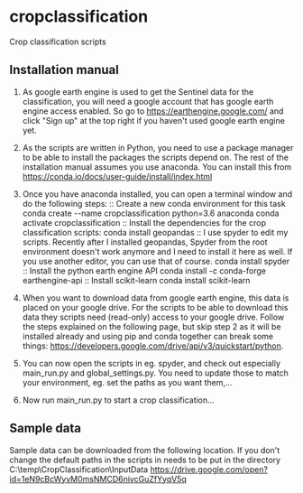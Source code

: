# cropclassification
Crop classification scripts

Installation manual
---------------------
1) As google earth engine is used to get the Sentinel data for the classification, you will need a google account 
that has google earth engine access enabled. So go to https://earthengine.google.com/ and click "Sign up" at the 
top right if you haven't used google earth engine yet.

2) As the scripts are written in Python, you need to use a package manager to be able to install the packages the 
scripts depend on. The rest of the installation manual assumes you use anaconda. 
You can install this from https://conda.io/docs/user-guide/install/index.html

3) Once you have anaconda installed, you can open a terminal window and do the following steps:
:: Create a new conda environment for this task
conda create --name cropclassification python=3.6 anaconda
conda activate cropclassification
:: Install the dependencies for the crop classification scripts:
conda install geopandas
:: I use spyder to edit my scripts. Recently after I installed geopandas, Spyder from the root environment doesn't work anymore and I need to install it here as well. If you use another editor, you can use that of course.
conda install spyder
:: Install the python earth engine API
conda install -c conda-forge earthengine-api
:: Install scikit-learn
conda install scikit-learn

4) When you want to download data from google earth engine, this data is placed on your google drive. For the scripts 
to be able to download this data they scripts need (read-only) access to your google drive. Follow the steps explained 
on the following page, but skip step 2 as it will be installed already and using pip and conda together can break some 
things: https://developers.google.com/drive/api/v3/quickstart/python.

5) You can now open the scripts in eg. spyder, and check out especially main_run.py and global_settings.py. You need to
update those to match your environment, eg. set the paths as you want them,...

6) Now run main_run.py to start a crop classification...

Sample data
------------------
Sample data can be downloaded from the following location. If you don't change the default paths in the scripts in needs to be put in the directory C:\temp\CropClassification\InputData
https://drive.google.com/open?id=1eN9cBcWyvM0msNMCD6nivcGuZfYyqV5q
